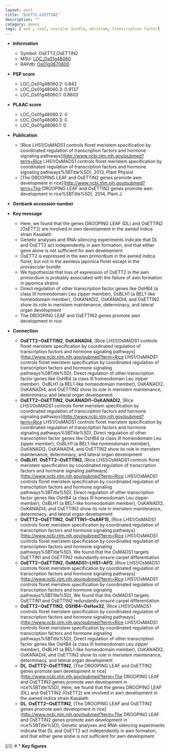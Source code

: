 ```yaml
---
layout: post
title: "OsETT2,OsETTIN2"
description: ""
category: genes
tags: [ awn , leaf, vascular bundle, meristem, transcription factor]
---
```


* **Information**  
    + Symbol: OsETT2,OsETTIN2  
    + MSU: [LOC_Os01g48060](http://rice.plantbiology.msu.edu/cgi-bin/ORF_infopage.cgi?orf=LOC_Os01g48060)  
    + RAPdb: [Os01g0670800](http://rapdb.dna.affrc.go.jp/viewer/gbrowse_details/irgsp1?name=Os01g0670800)  

* **PSP score**  
    + LOC_Os01g48060.2: 0.842 
    + LOC_Os01g48060.3: 0.9137 
    + LOC_Os01g48060.1: 0.8603 

* **PLAAC score**  
    + LOC_Os01g48060.2: 0 
    + LOC_Os01g48060.3: 0 
    + LOC_Os01g48060.1: 0 

* **Publication**  
    + [Rice LHS1/OsMADS1 controls floret meristem specification by coordinated regulation of transcription factors and hormone signaling pathways](http://www.ncbi.nlm.nih.gov/pubmed?term=Rice LHS1/OsMADS1 controls floret meristem specification by coordinated regulation of transcription factors and hormone signaling pathways%5BTitle%5D), 2013, Plant Physiol.
    + [The DROOPING LEAF and OsETTIN2 genes promote awn development in rice](http://www.ncbi.nlm.nih.gov/pubmed?term=The DROOPING LEAF and OsETTIN2 genes promote awn development in rice%5BTitle%5D), 2014, Plant J.

* **Genbank accession number**  

* **Key message**  
    + Here, we found that the genes DROOPING LEAF (DL) and OsETTIN2 (OsETT2) are involved in awn development in the awned indica strain Kasalath
    + Genetic analyses and RNA-silencing experiments indicate that DL and OsETT2 act independently in awn formation, and that either gene alone is not sufficient for awn development
    + OsETT2 is expressed in the awn primordium in the awned indica floret, but not in the awnless japonica floret except in the provascular bundle
    + We hypothesize that loss of expression of OsETT2 in the awn primordium is probably associated with the failure of awn formation in japonica strains
    + Direct regulation of other transcription factor genes like OsHB4 (a class III homeodomain Leu zipper member), OsBLH1 (a BEL1-like homeodomain member), OsKANADI2, OsKANADI4, and OsETTIN2 show its role in meristem maintenance, determinacy, and lateral organ development
    + The DROOPING LEAF and OsETTIN2 genes promote awn development in rice

* **Connection**  
    + __OsETT2~OsETTIN2__, __OsKANADI4__, [Rice LHS1/OsMADS1 controls floret meristem specification by coordinated regulation of transcription factors and hormone signaling pathways](http://www.ncbi.nlm.nih.gov/pubmed?term=Rice LHS1/OsMADS1 controls floret meristem specification by coordinated regulation of transcription factors and hormone signaling pathways%5BTitle%5D), Direct regulation of other transcription factor genes like OsHB4 (a class III homeodomain Leu zipper member), OsBLH1 (a BEL1-like homeodomain member), OsKANADI2, OsKANADI4, and OsETTIN2 show its role in meristem maintenance, determinacy, and lateral organ development
    + __OsETT2~OsETTIN2__, __OsKANADI1~OsKANADI2__, [Rice LHS1/OsMADS1 controls floret meristem specification by coordinated regulation of transcription factors and hormone signaling pathways](http://www.ncbi.nlm.nih.gov/pubmed?term=Rice LHS1/OsMADS1 controls floret meristem specification by coordinated regulation of transcription factors and hormone signaling pathways%5BTitle%5D), Direct regulation of other transcription factor genes like OsHB4 (a class III homeodomain Leu zipper member), OsBLH1 (a BEL1-like homeodomain member), OsKANADI2, OsKANADI4, and OsETTIN2 show its role in meristem maintenance, determinacy, and lateral organ development
    + __OsBLH1__, __OsETT2~OsETTIN2__, [Rice LHS1/OsMADS1 controls floret meristem specification by coordinated regulation of transcription factors and hormone signaling pathways](http://www.ncbi.nlm.nih.gov/pubmed?term=Rice LHS1/OsMADS1 controls floret meristem specification by coordinated regulation of transcription factors and hormone signaling pathways%5BTitle%5D), Direct regulation of other transcription factor genes like OsHB4 (a class III homeodomain Leu zipper member), OsBLH1 (a BEL1-like homeodomain member), OsKANADI2, OsKANADI4, and OsETTIN2 show its role in meristem maintenance, determinacy, and lateral organ development
    + __OsETT2~OsETTIN2__, __OsETTIN1~OsARF15__, [Rice LHS1/OsMADS1 controls floret meristem specification by coordinated regulation of transcription factors and hormone signaling pathways](http://www.ncbi.nlm.nih.gov/pubmed?term=Rice LHS1/OsMADS1 controls floret meristem specification by coordinated regulation of transcription factors and hormone signaling pathways%5BTitle%5D), We found that the OsMADS1 targets OsETTIN1 and OsETTIN2 redundantly ensure carpel differentiation
    + __OsETT2~OsETTIN2__, __OsMADS1~LHS1~AFO__, [Rice LHS1/OsMADS1 controls floret meristem specification by coordinated regulation of transcription factors and hormone signaling pathways](http://www.ncbi.nlm.nih.gov/pubmed?term=Rice LHS1/OsMADS1 controls floret meristem specification by coordinated regulation of transcription factors and hormone signaling pathways%5BTitle%5D), We found that the OsMADS1 targets OsETTIN1 and OsETTIN2 redundantly ensure carpel differentiation
    + __OsETT2~OsETTIN2__, __OSHB4~OsHox32__, [Rice LHS1/OsMADS1 controls floret meristem specification by coordinated regulation of transcription factors and hormone signaling pathways](http://www.ncbi.nlm.nih.gov/pubmed?term=Rice LHS1/OsMADS1 controls floret meristem specification by coordinated regulation of transcription factors and hormone signaling pathways%5BTitle%5D), Direct regulation of other transcription factor genes like OsHB4 (a class III homeodomain Leu zipper member), OsBLH1 (a BEL1-like homeodomain member), OsKANADI2, OsKANADI4, and OsETTIN2 show its role in meristem maintenance, determinacy, and lateral organ development
    + __DL__, __OsETT2~OsETTIN2__, [The DROOPING LEAF and OsETTIN2 genes promote awn development in rice](http://www.ncbi.nlm.nih.gov/pubmed?term=The DROOPING LEAF and OsETTIN2 genes promote awn development in rice%5BTitle%5D), Here, we found that the genes DROOPING LEAF (DL) and OsETTIN2 (OsETT2) are involved in awn development in the awned indica strain Kasalath
    + __DL__, __OsETT2~OsETTIN2__, [The DROOPING LEAF and OsETTIN2 genes promote awn development in rice](http://www.ncbi.nlm.nih.gov/pubmed?term=The DROOPING LEAF and OsETTIN2 genes promote awn development in rice%5BTitle%5D), Genetic analyses and RNA-silencing experiments indicate that DL and OsETT2 act independently in awn formation, and that either gene alone is not sufficient for awn development

[//]: # * **Key figures**  


